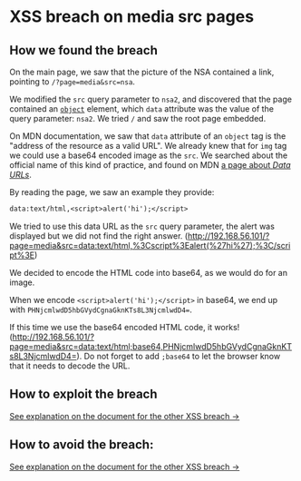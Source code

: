 # XSS breach on media src pages

## How we found the breach

On the main page, we saw that the picture of the NSA contained a link, pointing to `/?page=media&src=nsa`.

We modified the `src` query parameter to `nsa2`, and discovered that the page contained an [`object`](https://developer.mozilla.org/en-US/docs/Web/HTML/Element/object) element, which `data` attribute was the value of the query parameter: `nsa2`. We tried `/` and saw the root page embedded.

On MDN documentation, we saw that `data` attribute of an `object` tag is the "address of the resource as a valid URL". We already knew that for `img` tag we could use a base64 encoded image as the `src`. We searched about the official name of this kind of practice, and found on MDN [a page about *Data URLs*](https://developer.mozilla.org/en-US/docs/Web/HTTP/Basics_of_HTTP/Data_URLs).

By reading the page, we saw an example they provide:

```txt
data:text/html,<script>alert('hi');</script>
```

We tried to use this data URL as the `src` query parameter, the alert was displayed but we did not find the right answer. (<http://192.168.56.101/?page=media&src=data:text/html,%3Cscript%3Ealert(%27hi%27);%3C/script%3E>)

We decided to encode the HTML code into base64, as we would do for an image.

When we encode `<script>alert('hi');</script>` in base64, we end up with `PHNjcmlwdD5hbGVydCgnaGknKTs8L3NjcmlwdD4=`.

If this time we use the base64 encoded HTML code, it works! (<http://192.168.56.101/?page=media&src=data:text/html;base64,PHNjcmlwdD5hbGVydCgnaGknKTs8L3NjcmlwdD4=>). Do not forget to add `;base64` to let the browser know that it needs to decode the URL.

## How to exploit the breach

[See explanation on the document for the other XSS breach →](../../xss_on_feedbacks_page_breach/Ressources/Explanation.md)

## How to avoid the breach:

[See explanation on the document for the other XSS breach →](../../xss_on_feedbacks_page_breach/Ressources/Explanation.md)
